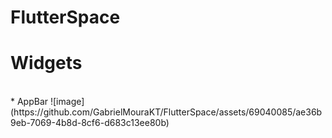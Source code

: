 # FlutterSpace<br>
<h1>Widgets</h1><br>
* AppBar ![image](https://github.com/GabrielMouraKT/FlutterSpace/assets/69040085/ae36b9eb-7069-4b8d-8cf6-d683c13ee80b)



